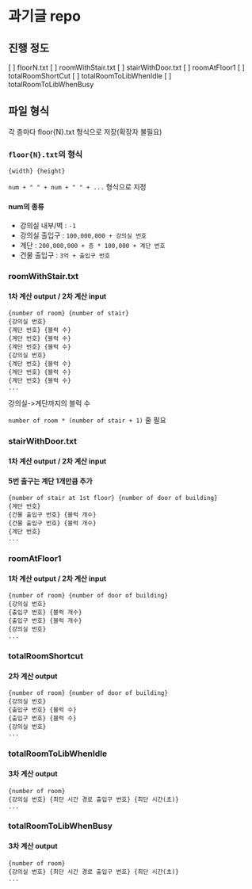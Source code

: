# 과기글 repo

## 진행 정도
[ ] floorN.txt
[ ] roomWithStair.txt
[ ] stairWithDoor.txt
[ ] roomAtFloor1
[ ] totalRoomShortCut
[ ] totalRoomToLibWhenIdle
[ ] totalRoomToLibWhenBusy

## 파일 형식
각 층마다 floor{N}.txt 형식으로 저장(확장자 불필요)
### ```floor{N}.txt```의 형식
```{width} {height}```

```num + " " + num + " " + ...``` 형식으로 지정
#### num의 종류
* 강의실 내부/벽 : ```-1```
* 강의실 출입구 : ```100,000,000 + 강의실 번호```
* 계단 : ```200,000,000 + 층 * 100,000 + 계단 번호```
* 건물 출입구 : ```3억 + 출입구 번호```

### roomWithStair.txt
#### 1차 계산 output / 2차 계산 input

```
{number of room} {number of stair}
{강의실 번호}
{계단 번호} {블럭 수}
{계단 번호} {블럭 수}
{계단 번호} {블럭 수}
{강의실 번호}
{계단 번호} {블럭 수}
{계단 번호} {블럭 수}
{계단 번호} {블럭 수}
...
```

강의실->계단까지의 블럭 수

```number of room * (number of stair + 1)``` 줄 필요

### stairWithDoor.txt
#### 1차 계산 output / 2차 계산 input
#### 5번 출구는 계단 1개만큼 추가

```
{number of stair at 1st floor} {number of door of building}
{계단 번호}
{건물 출입구 번호} {블럭 개수}
{건물 출입구 번호} {블럭 개수}
{계단 번호}
...
```

### roomAtFloor1
#### 1차 계산 output / 2차 계산 input

```
{number of room} {number of door of building}
{강의실 번호}
{출입구 번호} {블럭 개수}
{출입구 번호} {블럭 개수}
{강의실 번호}
...
```

### totalRoomShortcut
#### 2차 계산 output

```
{number of room} {number of door of building}
{강의실 번호}
{출입구 번호} {블럭 수}
{출입구 번호} {블럭 수}
{강의실 번호}
...
```

### totalRoomToLibWhenIdle
#### 3차 계산 output

```
{number of room}
{강의실 번호} {최단 시간 경로 출입구 번호} {최단 시간(초)}
...
```

### totalRoomToLibWhenBusy
#### 3차 계산 output

```
{number of room}
{강의실 번호} {최단 시간 경로 출입구 번호} {최단 시간(초)}
...
```
